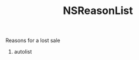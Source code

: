 ﻿---
uid: crmscript_ref_NSReasonList
title: NSReasonList
intellisense: Void.NSReasonList
keywords: NSReasonList
so.topic: reference
---

Reasons for a lost sale

1. autolist 

